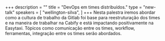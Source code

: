 +++
description = ""
title = "DevOps em times distribuídos."
type = "new-talk"
speakers = [
        "wellington-silva",
]
+++
Nesta palestra iremos abordar como a cultura de trabalho da Gitlab foi base para reestruturação dos times e na maneira de trabalhar na Cabify e está impactando positivamente na Easytaxi. Tópicos como comunicação entre os times, workflow, ferramentas, integração entre os times serão abordados.